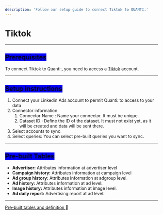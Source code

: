 ```yaml
---
description: 'Follow our setup guide to connect Tiktok to QUANTI:'
---
```


# Tiktok

***

## <mark style="background-color:blue;">Prerequisites</mark>

To connect Tiktok to Quanti:, you need to access a [Tiktok](https://ads.tiktok.com/) account.

***

## <mark style="background-color:blue;">Setup instructions</mark>

1. Connect your Linkedin Ads account to permit Quanti: to access to your data
2. Connector information
   1. Connector Name : Name your connector. It must be unique.
   2. Dataset ID : Define the ID of the dataset. It must not exist yet, as it will be created and data will be sent there.
3. Select accounts to sync.
4. Select queries: You can select pre-built queries you want to sync.

***

## <mark style="background-color:blue;">Pre-built Tables</mark>

* **Advertiser:** Attributes information at advertiser level
* **Campaign history:** Attributes information at campaign level
* **Ad group history:** Attributes information at adgroup level.
* **Ad history:** Attributes information at ad level.
* **Image history:** Attributes information at image level.
* **Ad daily report:** Advertising report at ad level.

***

[Pre-built tables and definition ](https://dbdiagram.io/e/682b4daf1227bdcb4eff888a/682b4fa51227bdcb4effdd6c):link:[ ](https://dbdiagram.io/e/65c0ca08ac844320ae7740d3/67a5e256263d6cf9a06049b8)
